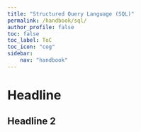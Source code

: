 ```yaml
---
title: "Structured Query Language (SQL)"
permalink: /handbook/sql/
author_profile: false
toc: false
toc_label: ToC
toc_icon: "cog"
sidebar:
    nav: "handbook"
---
```


# Headline

## Headline 2
